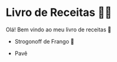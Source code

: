 # Livro de Receitas :woman_cook:

Olá! Bem vindo ao meu livro de receitas :clap:

- Strogonoff de Frango :chicken:

- Pavê

  

